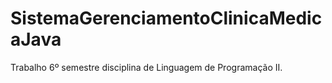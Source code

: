 # SistemaGerenciamentoClinicaMedicaJava
Trabalho 6º semestre disciplina de Linguagem de Programação II.
